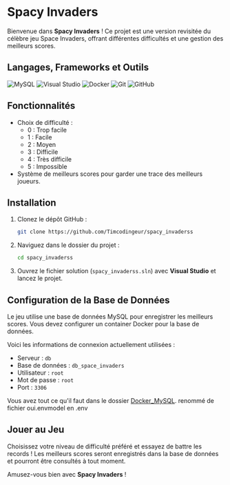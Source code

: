 # Spacy Invaders

Bienvenue dans **Spacy Invaders** ! Ce projet est une version revisitée du célèbre jeu Space Invaders, offrant différentes difficultés et une gestion des meilleurs scores.

## Langages, Frameworks et Outils

![MySQL](https://img.shields.io/badge/mysql-%2300f.svg?style=for-the-badge&logo=mysql&logoColor=white)
![Visual Studio](https://img.shields.io/badge/Visual%20Studio-5C2D91.svg?style=for-the-badge&logo=visual-studio&logoColor=white)
![Docker](https://img.shields.io/badge/docker-%230db7ed.svg?style=for-the-badge&logo=docker&logoColor=white)
![Git](https://img.shields.io/badge/git-%23F05033.svg?style=for-the-badge&logo=git&logoColor=white)
![GitHub](https://img.shields.io/badge/github-%23121011.svg?style=for-the-badge&logo=github&logoColor=white)

## Fonctionnalités
- Choix de difficulté :
  - 0 : Trop facile
  - 1 : Facile
  - 2 : Moyen
  - 3 : Difficile
  - 4 : Très difficile
  - 5 : Impossible
- Système de meilleurs scores pour garder une trace des meilleurs joueurs.

## Installation

1. Clonez le dépôt GitHub :
   ```bash
   git clone https://github.com/Timcodingeur/spacy_invaderss
   ```

2. Naviguez dans le dossier du projet :
   ```bash
   cd spacy_invaderss
   ```

3. Ouvrez le fichier solution (`spacy_invaderss.sln`) avec **Visual Studio** et lancez le projet.

## Configuration de la Base de Données
Le jeu utilise une base de données MySQL pour enregistrer les meilleurs scores. Vous devez configurer un container Docker pour la base de données.

Voici les informations de connexion actuellement utilisées :
- Serveur : `db`
- Base de données : `db_space_invaders`
- Utilisateur : `root`
- Mot de passe : `root`
- Port : `3306`

Vous avez tout ce qu'il faut dans le dossier [Docker_MySQL](./Docker_MySQL).
renommé de fichier oui.envmodel en .env

## Jouer au Jeu
Choisissez votre niveau de difficulté préféré et essayez de battre les records ! Les meilleurs scores seront enregistrés dans la base de données et pourront être consultés à tout moment.

Amusez-vous bien avec **Spacy Invaders** !


